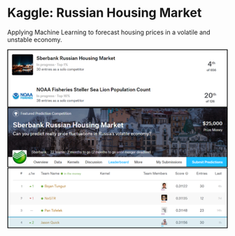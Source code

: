 # Kaggle: Russian Housing Market
Applying Machine Learning to forecast housing prices in a volatile and unstable economy.

<a href="url"><img src="./github_pics/kaggle_rank_050217.png" align="left" width="1000" ></a>


<a href="url"><img src="./github_pics/russian_housing_banner2.png" align="left" width="1000" ></a>
<a href="url"><img src="./github_pics/russian_housing_rank_050217.png" align="left" width="1000" ></a>

